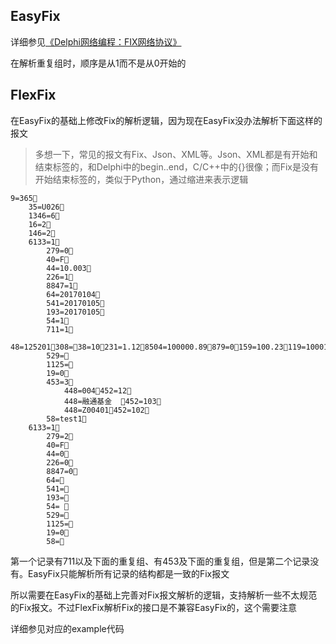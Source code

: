 ## EasyFix

详细参见[《Delphi网络编程：FIX网络协议》](http://www.xumenger.com/delphi-network-fix-20161221/)

在解析重复组时，顺序是从1而不是从0开始的

## FlexFix

在EasyFix的基础上修改Fix的解析逻辑，因为现在EasyFix没办法解析下面这样的报文

>多想一下，常见的报文有Fix、Json、XML等。Json、XML都是有开始和结束标签的，和Delphi中的begin..end，C/C++中的{}很像；而Fix是没有开始结束标签的，类似于Python，通过缩进来表示逻辑

```
9=365
	35=U026
	1346=6
	16=2
	146=2
	6133=1
		279=0
		40=F
		44=10.003
		226=1
		8847=1
		64=20170104
		541=20170105
		193=20170105
		54=1
		711=1
			48=125201308=38=10231=1.128504=100000.89879=0159=100.23119=100010.3432=100000
		529=
		1125=
		19=0
		453=3
			448=004452=12
			448=融通基金  452=103
			448=Z00401452=102
		58=test1
	6133=1
		279=2
		40=F
		44=0
		226=0
		8847=0
		64=
		541=
		193=
		54= 
		529=
		1125=
		19=0
		58=
```

第一个记录有711以及下面的重复组、有453及下面的重复组，但是第二个记录没有。EasyFix只能解析所有记录的结构都是一致的Fix报文

所以需要在EasyFix的基础上完善对Fix报文解析的逻辑，支持解析一些不太规范的Fix报文。不过FlexFix解析Fix的接口是不兼容EasyFix的，这个需要注意

详细参见对应的example代码

